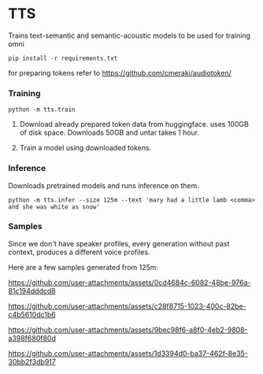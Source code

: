 TTS
===

Trains text-semantic and semantic-acoustic models to be used for training omni

```
pip install -r requirements.txt
```

for preparing tokens refer to https://github.com/cmeraki/audiotoken/

### Training 
```
python -m tts.train
```

1. Download already prepared token data from huggingface. uses 100GB of disk space. Downloads 50GB and untar takes 1 hour.  

2. Train a model using downloaded tokens.


### Inference
Downloads pretrained models and runs inference on them.

```
python -m tts.infer --size 125m --text 'mary had a little lamb <comma> and she was white as snow'
```

### Samples
Since we don't have speaker profiles, every generation without past context, produces a different voice profiles. 

Here are a few samples generated from 125m: 

https://github.com/user-attachments/assets/0cd4684c-6082-48be-976a-81c194dddcd8

https://github.com/user-attachments/assets/c28f8715-1023-400c-82be-c4b5610dc1b6

https://github.com/user-attachments/assets/9bec98f6-a8f0-4eb2-9808-a398f680f80d

https://github.com/user-attachments/assets/1d3394d0-ba37-462f-8e35-30bb2f3db917